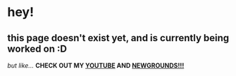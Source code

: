 # hey!
## this page doesn't exist yet, and is currently being worked on :D
*but like...*
**CHECK OUT MY [YOUTUBE](https://www.youtube.com/@Zolova/videos) AND [NEWGROUNDS!!!](https://zolovamusic.newgrounds.com)**

